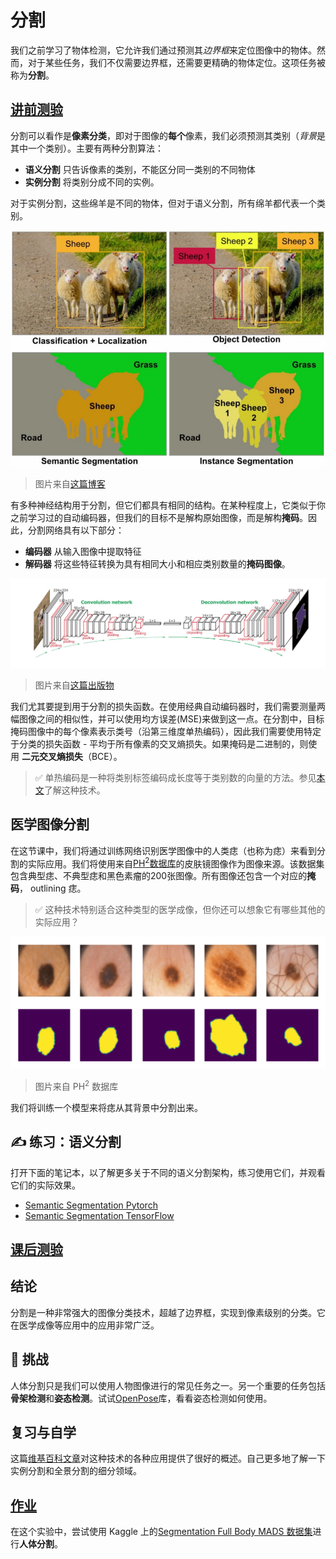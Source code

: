 # 分割

我们之前学习了物体检测，它允许我们通过预测其*边界框*来定位图像中的物体。然而，对于某些任务，我们不仅需要边界框，还需要更精确的物体定位。这项任务被称为**分割**。

## [讲前测验](https://red-field-0a6ddfd03.1.azurestaticapps.net/quiz/112)

分割可以看作是**像素分类**，即对于图像的**每个**像素，我们必须预测其类别（*背景*是其中一个类别）。主要有两种分割算法：

* **语义分割** 只告诉像素的类别，不能区分同一类别的不同物体
* **实例分割** 将类别分成不同的实例。

对于实例分割，这些绵羊是不同的物体，但对于语义分割，所有绵羊都代表一个类别。

![Instance vs Semantic Segmentation](images/instance_vs_semantic.jpeg)

> 图片来自[这篇博客](https://nirmalamurali.medium.com/image-classification-vs-semantic-segmentation-vs-instance-segmentation-625c33a08d50)

有多种神经结构用于分割，但它们都具有相同的结构。在某种程度上，它类似于你之前学习过的自动编码器，但我们的目标不是解构原始图像，而是解构**掩码**。因此，分割网络具有以下部分：

* **编码器** 从输入图像中提取特征
* **解码器** 将这些特征转换为具有相同大小和相应类别数量的**掩码图像**。

![Segmentation Example](images/segm.png)

> 图片来自[这篇出版物](https://arxiv.org/pdf/2001.05566.pdf)

我们尤其要提到用于分割的损失函数。在使用经典自动编码器时，我们需要测量两幅图像之间的相似性，并可以使用均方误差(MSE)来做到这一点。在分割中，目标掩码图像中的每个像素表示类号（沿第三维度单热编码），因此我们需要使用特定于分类的损失函数 - 平均于所有像素的交叉熵损失。如果掩码是二进制的，则使用 **二元交叉熵损失**（BCE）。

> ✅ 单热编码是一种将类别标签编码成长度等于类别数的向量的方法。参见[本文](https://datagy.io/sklearn-one-hot-encode/)了解这种技术。

## 医学图像分割

在这节课中，我们将通过训练网络识别医学图像中的人类痣（也称为痣）来看到分割的实际应用。我们将使用来自<a href="https://www.fc.up.pt/addi/ph2%20database.html">PH<sup>2</sup>数据库</a>的皮肤镜图像作为图像来源。该数据集包含典型痣、不典型痣和黑色素瘤的200张图像。所有图像还包含一个对应的**掩码**， outlining 痣。

> ✅ 这种技术特别适合这种类型的医学成像，但你还可以想象它有哪些其他的实际应用？

![navi](images/navi.png)

> 图片来自 PH<sup>2</sup> 数据库

我们将训练一个模型来将痣从其背景中分割出来。

## ✍️ 练习：语义分割

打开下面的笔记本，以了解更多关于不同的语义分割架构，练习使用它们，并观看它们的实际效果。

* [Semantic Segmentation Pytorch](SemanticSegmentationPytorch.ipynb)
* [Semantic Segmentation TensorFlow](SemanticSegmentationTF.ipynb)

## [课后测验](https://red-field-0a6ddfd03.1.azurestaticapps.net/quiz/212)

## 结论

分割是一种非常强大的图像分类技术，超越了边界框，实现到像素级别的分类。它在医学成像等应用中的应用非常广泛。

## 🚀 挑战

人体分割只是我们可以使用人物图像进行的常见任务之一。另一个重要的任务包括**骨架检测**和**姿态检测**。试试[OpenPose](https://github.com/CMU-Perceptual-Computing-Lab/openpose)库，看看姿态检测如何使用。

## 复习与自学

这篇[维基百科文章](https://wikipedia.org/wiki/Image_segmentation)对这种技术的各种应用提供了很好的概述。自己更多地了解一下实例分割和全景分割的细分领域。

## [作业](lab/README_chs.md)

在这个实验中，尝试使用 Kaggle 上的[Segmentation Full Body MADS 数据集](https://www.kaggle.com/datasets/tapakah68/segmentation-full-body-mads-dataset)进行**人体分割**。